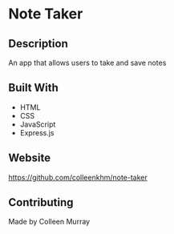 # Note Taker

## Description
An app that allows users to take and save notes

## Built With
 - HTML
 - CSS
 - JavaScript
 - Express.js

## Website
https://github.com/colleenkhm/note-taker

## Contributing
Made by Colleen Murray
